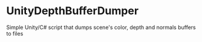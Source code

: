 # UnityDepthBufferDumper
Simple Unity/C# script that dumps scene's color, depth and normals buffers to files 
